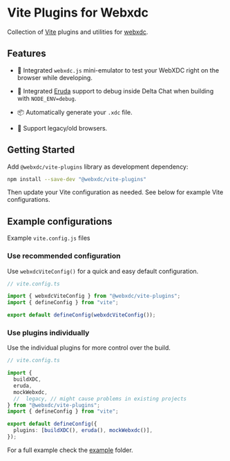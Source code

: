 # Vite Plugins for Webxdc

Collection of [Vite](https://vitejs.dev/) plugins and utilities for [webxdc](https://webxdc.org/).

## Features

- 📱 Integrated `webxdc.js` mini-emulator to test your WebXDC right on the browser while developing.
- 🐞 Integrated [Eruda](https://github.com/liriliri/eruda) support to debug inside Delta Chat when building with `NODE_ENV=debug`.

- 📦 Automatically generate your `.xdc` file.

- 🦕 Support legacy/old browsers.

## Getting Started

Add `@webxdc/vite-plugins` library as development dependency:

```bash
npm install --save-dev "@webxdc/vite-plugins"
```

Then update your Vite configuration as needed. See below for example Vite configurations.

## Example configurations

Example `vite.config.js` files

### Use recommended configuration

Use `webxdcViteConfig()` for a quick and easy default configuration.

```ts
// vite.config.ts

import { webxdcViteConfig } from "@webxdc/vite-plugins";
import { defineConfig } from "vite";

export default defineConfig(webxdcViteConfig());
```

### Use plugins individually

Use the individual plugins for more control over the build.

```ts
// vite.config.ts

import {
  buildXDC,
  eruda,
  mockWebxdc,
  //  legacy, // might cause problems in existing projects
} from "@webxdc/vite-plugins";
import { defineConfig } from "vite";

export default defineConfig({
  plugins: [buildXDC(), eruda(), mockWebxdc()],
});
```

For a full example check the [example](https://github.com/webxdc/vite-plugins/tree/master/example) folder.
